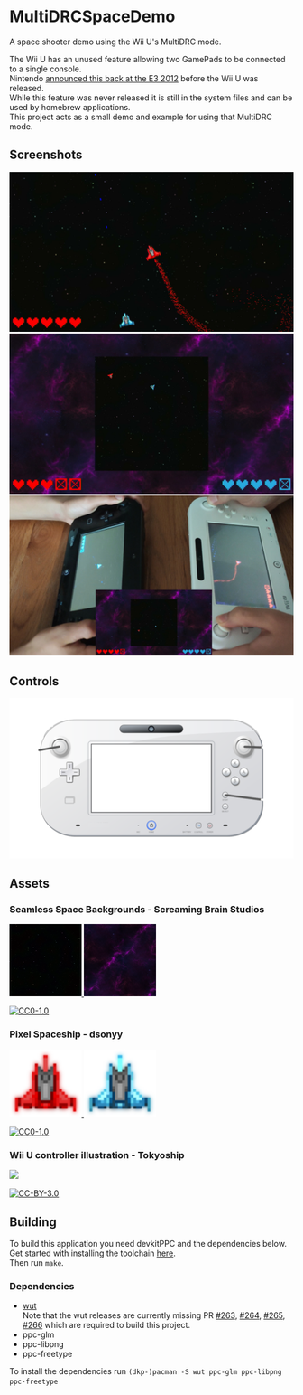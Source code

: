 # MultiDRCSpaceDemo
A space shooter demo using the Wii U's MultiDRC mode.  

The Wii U has an unused feature allowing two GamePads to be connected to a single console.  
Nintendo [announced this back at the E3 2012](https://www.polygon.com/gaming/2012/6/5/3065588/wii-u-supports-two-gamepads-nintendo-confirms) before the Wii U was released.  
While this feature was never released it is still in the system files and can be used by homebrew applications.  
This project acts as a small demo and example for using that MultiDRC mode. 

## Screenshots
![Screenshot 0](screenshot0.png)
![Screenshot 1](screenshot1.png)
![Screenshot 2](screenshot2.png)

## Controls
![GamePad controls](assets/controls.png)

## Assets
### Seamless Space Backgrounds - Screaming Brain Studios
[<img src="assets/background.png" width="128"> <img src="assets/border.png" width="128">](https://opengameart.org/content/seamless-space-backgrounds)

[![CC0-1.0](https://licensebuttons.net/l/zero/1.0/80x15.png)](http://creativecommons.org/publicdomain/zero/1.0/)

### Pixel Spaceship - dsonyy
[<img src="assets/spaceship_small_red.png" width="128"> <img src="assets/spaceship_small_blue.png" width="128">](https://opengameart.org/content/pixel-spaceship)

[![CC0-1.0](https://licensebuttons.net/l/zero/1.0/80x15.png)](http://creativecommons.org/publicdomain/zero/1.0/)

### Wii U controller illustration - Tokyoship
[<img src="https://upload.wikimedia.org/wikipedia/commons/thumb/e/e3/Wii_U_controller_illustration.svg/320px-Wii_U_controller_illustration.svg.png" width="128">](https://commons.wikimedia.org/wiki/File:Wii_U_controller_illustration.svg)

[![CC-BY-3.0](https://licensebuttons.net/l/by/3.0/80x15.png)](https://creativecommons.org/licenses/by/3.0/)

## Building
To build this application you need devkitPPC and the dependencies below.  
Get started with installing the toolchain [here](https://devkitpro.org/wiki/Getting_Started).  
Then run `make`.

### Dependencies
- [wut](https://github.com/devkitPro/wut)  
  Note that the wut releases are currently missing PR [#263](https://github.com/devkitPro/wut/pull/263), [#264](https://github.com/devkitPro/wut/pull/264), [#265](https://github.com/devkitPro/wut/pull/265), [#266](https://github.com/devkitPro/wut/pull/266) which are required to build this project.
- ppc-glm
- ppc-libpng
- ppc-freetype

To install the dependencies run `(dkp-)pacman -S wut ppc-glm ppc-libpng ppc-freetype`


